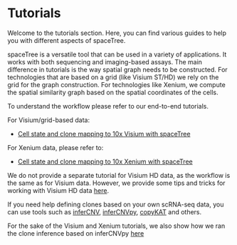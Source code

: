 # Tutorials

Welcome to the tutorials section. Here, you can find various guides to help you with different aspects of spaceTree.

spaceTree is a versatile tool that can be used in a variety of applications. It works with both sequencing and imaging-based assays. The main difference in tutorials is the way spatial graph needs to be constructed. For technologies that are based on a grid (like Visium ST/HD) we rely on the grid for the graph construction. For technologies like Xenium, we compute the spatial similarity graph based on the spatial coordinates of the cells.

To understand the workflow please refer to our end-to-end tutorials.

For Visium/grid-based data:

- [Cell state and clone mapping to 10x Visium with spaceTree](tutorials/cell-state-clone-mapping.md)

For Xenium data, please refer to:
- [Cell state and clone mapping to 10x Xenium with spaceTree](tutorials/cell-state-clone-mapping-xenium.md)

We do not provide a separate tutorial for Visium HD data, as the workflow is the same as for Visium data. However, we provide some tips and tricks for working with Visium HD data [here](tutorials/visium-hd.md).

If you need help defining clones based on your own scRNA-seq data, you can use tools such as [inferCNV](https://github.com/broadinstitute/inferCNV/wiki), [inferCNVpy](https://infercnvpy.readthedocs.io/en/latest/tutorials.html), [copyKAT](https://github.com/navinlabcode/copykat) and others.

For the sake of the Visium and Xenium tutorials, we also show how we ran the clone inference based on inferCNVpy [here](https://github.com/PMBio/spaceTree/blob/master/notebooks/infercnv_run.ipynb)